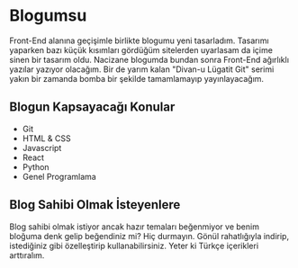 # Blogumsu

Front-End alanına geçişimle birlikte blogumu yeni tasarladım. Tasarımı yaparken bazı küçük kısımları gördüğüm sitelerden uyarlasam da içime sinen bir tasarım oldu. Nacizane blogumda bundan sonra Front-End ağırlıklı yazılar yazıyor olacağım. Bir de yarım kalan "Divan-u Lügatit Git" serimi yakın bir zamanda bomba bir şekilde tamamlamayıp yayınlayacağım.

## Blogun Kapsayacağı Konular

- Git
- HTML & CSS
- Javascript
- React
- Python
- Genel Programlama

## Blog Sahibi Olmak İsteyenlere

Blog sahibi olmak istiyor ancak hazır temaları beğenmiyor ve benim bloğuma denk gelip beğendiniz mi? Hiç durmayın. Gönül rahatlığıyla indirip, istediğiniz gibi özelleştirip kullanabilirsiniz. Yeter ki Türkçe içerikleri arttıralım. 
